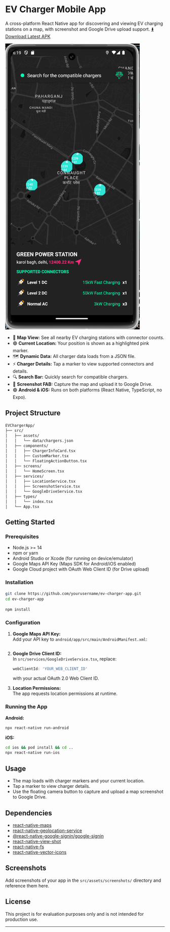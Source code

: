 

# EV Charger Mobile App

A cross-platform React Native app for discovering and viewing EV charging stations on a map, with screenshot and Google Drive upload support.
[⬇️ Download Latest APK](./android/app/build/outputs/apk/release/app-release.apk)

![App Screenshot](./src/assets/image.png)

- 📍 **Map View:** See all nearby EV charging stations with connector counts.
- 🟣 **Current Location:** Your position is shown as a highlighted pink marker.
- 🗺️ **Dynamic Data:** All charger data loads from a JSON file.
- ⚡ **Charger Details:** Tap a marker to view supported connectors and details.
- 🔍 **Search Bar:** Quickly search for compatible chargers.
- 📸 **Screenshot FAB:** Capture the map and upload it to Google Drive.
- 🟢 **Android & iOS:** Runs on both platforms (React Native, TypeScript, no Expo).

## Project Structure

```
EVChargerApp/
├── src/
│   ├── assets/
│   │   └── data/chargers.json
│   ├── components/
│   │   ├── ChargerInfoCard.tsx
│   │   ├── CustomMarker.tsx
│   │   └── FloatingActionButton.tsx
│   ├── screens/
│   │   └── HomeScreen.tsx
│   ├── services/
│   │   ├── LocationService.tsx
│   │   ├── ScreenshotService.tsx
│   │   └── GoogleDriveService.tsx
│   ├── types/
│   │   └── index.tsx
│   └── App.tsx
```

## Getting Started

### Prerequisites

- Node.js >= 14
- npm or yarn
- Android Studio or Xcode (for running on device/emulator)
- Google Maps API Key (Maps SDK for Android/iOS enabled)
- Google Cloud project with OAuth Web Client ID (for Drive upload)

### Installation

```bash
git clone https://github.com/yourusername/ev-charger-app.git
cd ev-charger-app

npm install
```

### Configuration

1. **Google Maps API Key:**  
   Add your API key to `android/app/src/main/AndroidManifest.xml`:
   ```xml
   
   ```

2. **Google Drive Client ID:**  
   In `src/services/GoogleDriveService.tsx`, replace:
   ```ts
   webClientId: 'YOUR_WEB_CLIENT_ID'
   ```
   with your actual OAuth 2.0 Web Client ID.

3. **Location Permissions:**  
   The app requests location permissions at runtime.

### Running the App

**Android:**
```bash
npx react-native run-android
```

**iOS:**
```bash
cd ios && pod install && cd ..
npx react-native run-ios
```

## Usage

- The map loads with charger markers and your current location.
- Tap a marker to view charger details.
- Use the floating camera button to capture and upload a map screenshot to Google Drive.

## Dependencies

- [react-native-maps](https://github.com/react-native-maps/react-native-maps)
- [react-native-geolocation-service](https://github.com/Agontuk/react-native-geolocation-service)
- [@react-native-google-signin/google-signin](https://github.com/react-native-google-signin/google-signin)
- [react-native-view-shot](https://github.com/gre/react-native-view-shot)
- [react-native-fs](https://github.com/itinance/react-native-fs)
- [react-native-vector-icons](https://github.com/oblador/react-native-vector-icons)

## Screenshots

Add screenshots of your app in the `src/assets/screenshots/` directory and reference them here.

## License

This project is for evaluation purposes only and is not intended for production use.

---
